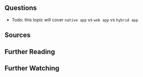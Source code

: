 ## Questions
- Todo: this topic will cover `native app` vs `web app` vs `hybrid app`

## Sources

## Further Reading

## Further Watching 



